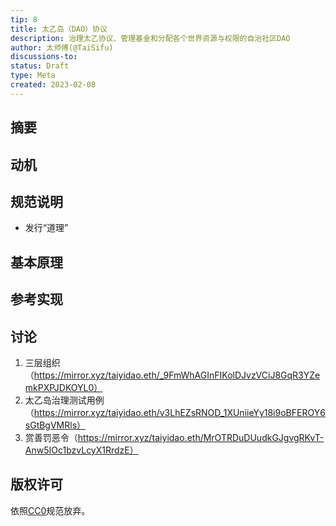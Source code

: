 ```yaml
---
tip: 8
title: 太乙岛（DAO）协议
description: 治理太乙协议、管理基金和分配各个世界资源与权限的自治社区DAO
author: 太师傅(@TaiSifu)
discussions-to: 
status: Draft
type: Meta
created: 2023-02-08
---
```


## 摘要


## 动机

## 规范说明
- 发行“道理”

## 基本原理

## 参考实现

## 讨论
1. 三层组织（https://mirror.xyz/taiyidao.eth/_9FmWhAGInFIKolDJvzVCiJ8GqR3YZemkPXPJDKOYL0）
2. 太乙岛治理测试用例（https://mirror.xyz/taiyidao.eth/v3LhEZsRNOD_1XUniieYy18i9oBFEROY6sGtBgVMRls）
3. 赏善罚恶令（https://mirror.xyz/taiyidao.eth/MrOTRDuDUudkGJgvgRKvT-Anw5IOc1bzvLcyX1RrdzE）

## 版权许可

依照[CC0](../LICENSE.md)规范放弃。
